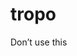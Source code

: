 <!-- README.md is generated from README.Rmd. Please edit that file -->

tropo
=====

Don’t use this
